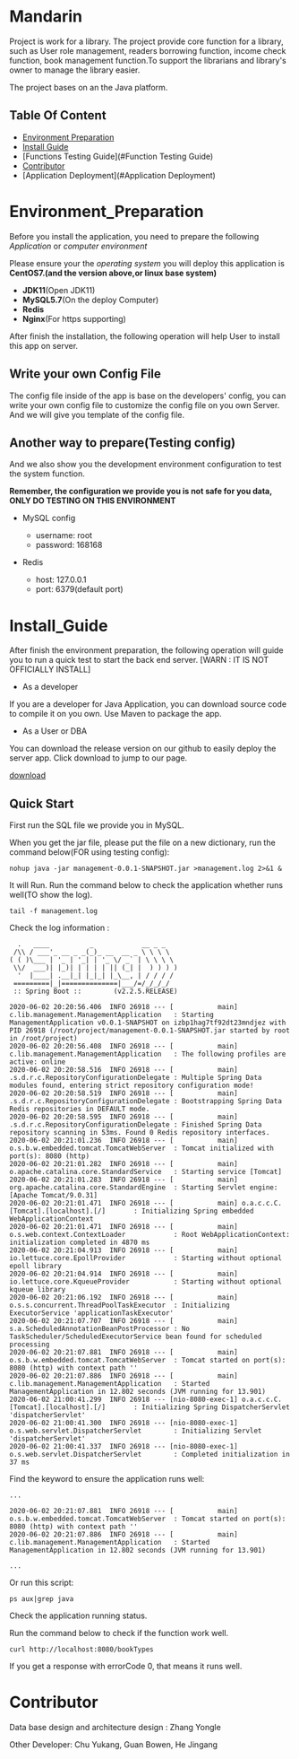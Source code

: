 # Mandarin
Project is work for a library. The project provide core function for a library, such as User role management, readers 
borrowing function, income check function, book management function.To support the librarians and library's owner to 
manage the library easier.

The project bases on an the Java platform.

## Table Of Content

- [Environment Preparation](#Environment_Preparation)
- [Install Guide](#Install_Guide)
- [Functions Testing Guide](#Function Testing Guide)
- [Contributor](#Contributor)
- [Application Deployment](#Application Deployment)

# Environment_Preparation
Before you install the application, you need to prepare the following *Application* or *computer environment*

Please ensure your the *operating system* you will deploy this application is **CentOS7.(and the version above,or linux base system)**

- **JDK11**(Open JDK11)
- **MySQL5.7**(On the deploy Computer)
- **Redis**
- **Nginx**(For https supporting)

After finish the installation, the following operation will help User to install this app on server.

## Write your own Config File
The config file inside of the app is base on the developers' config, you can write your own config file to customize 
the config file on you own Server. And we will give you template of the config file.

## Another way to prepare(Testing config)
And we also show you the development environment configuration to test the system function.

**Remember, the configuration we provide you is not safe for you data, ONLY DO TESTING ON THIS ENVIRONMENT**

- MySQL config
  - username: root
  - password: 168168

- Redis 
  - host: 127.0.0.1
  - port: 6379(default port)

# Install_Guide

After finish the environment preparation, the following operation will guide you to run a quick test to start the 
back end server. [WARN : IT IS NOT OFFICIALLY INSTALL]

- As a developer

If you are a developer for Java Application, you can download source code to compile it on you own. Use Maven to 
package the app.

- As a User or DBA

You can download the release version on our github to easily deploy the server app. Click download to jump to our page.

[download](https://github.com/zhangyonglele/management/releases)

## Quick Start

First run the SQL file we provide you in MySQL.

When you get the jar file, please put the file on a new dictionary, run the command below(FOR using testing config):

```shell script
nohup java -jar management-0.0.1-SNAPSHOT.jar >management.log 2>&1 &
```

It will Run. Run the command below to check the application whether runs well(TO show the log).

```shell script
tail -f management.log
```

Check the log information :
```
  .   ____          _            __ _ _
 /\\ / ___'_ __ _ _(_)_ __  __ _ \ \ \ \
( ( )\___ | '_ | '_| | '_ \/ _` | \ \ \ \
 \\/  ___)| |_)| | | | | || (_| |  ) ) ) )
  '  |____| .__|_| |_|_| |_\__, | / / / /
 =========|_|==============|___/=/_/_/_/
 :: Spring Boot ::        (v2.2.5.RELEASE)

2020-06-02 20:20:56.406  INFO 26918 --- [           main] c.lib.management.ManagementApplication   : Starting ManagementApplication v0.0.1-SNAPSHOT on izbp1hag7tf92dt23mndjez with PID 26918 (/root/project/management-0.0.1-SNAPSHOT.jar started by root in /root/project)
2020-06-02 20:20:56.408  INFO 26918 --- [           main] c.lib.management.ManagementApplication   : The following profiles are active: online
2020-06-02 20:20:58.516  INFO 26918 --- [           main] .s.d.r.c.RepositoryConfigurationDelegate : Multiple Spring Data modules found, entering strict repository configuration mode!
2020-06-02 20:20:58.519  INFO 26918 --- [           main] .s.d.r.c.RepositoryConfigurationDelegate : Bootstrapping Spring Data Redis repositories in DEFAULT mode.
2020-06-02 20:20:58.595  INFO 26918 --- [           main] .s.d.r.c.RepositoryConfigurationDelegate : Finished Spring Data repository scanning in 53ms. Found 0 Redis repository interfaces.
2020-06-02 20:21:01.236  INFO 26918 --- [           main] o.s.b.w.embedded.tomcat.TomcatWebServer  : Tomcat initialized with port(s): 8080 (http)
2020-06-02 20:21:01.282  INFO 26918 --- [           main] o.apache.catalina.core.StandardService   : Starting service [Tomcat]
2020-06-02 20:21:01.283  INFO 26918 --- [           main] org.apache.catalina.core.StandardEngine  : Starting Servlet engine: [Apache Tomcat/9.0.31]
2020-06-02 20:21:01.471  INFO 26918 --- [           main] o.a.c.c.C.[Tomcat].[localhost].[/]       : Initializing Spring embedded WebApplicationContext
2020-06-02 20:21:01.471  INFO 26918 --- [           main] o.s.web.context.ContextLoader            : Root WebApplicationContext: initialization completed in 4870 ms
2020-06-02 20:21:04.913  INFO 26918 --- [           main] io.lettuce.core.EpollProvider            : Starting without optional epoll library
2020-06-02 20:21:04.914  INFO 26918 --- [           main] io.lettuce.core.KqueueProvider           : Starting without optional kqueue library
2020-06-02 20:21:06.192  INFO 26918 --- [           main] o.s.s.concurrent.ThreadPoolTaskExecutor  : Initializing ExecutorService 'applicationTaskExecutor'
2020-06-02 20:21:07.707  INFO 26918 --- [           main] s.a.ScheduledAnnotationBeanPostProcessor : No TaskScheduler/ScheduledExecutorService bean found for scheduled processing
2020-06-02 20:21:07.881  INFO 26918 --- [           main] o.s.b.w.embedded.tomcat.TomcatWebServer  : Tomcat started on port(s): 8080 (http) with context path ''
2020-06-02 20:21:07.886  INFO 26918 --- [           main] c.lib.management.ManagementApplication   : Started ManagementApplication in 12.802 seconds (JVM running for 13.901)
2020-06-02 21:00:41.299  INFO 26918 --- [nio-8080-exec-1] o.a.c.c.C.[Tomcat].[localhost].[/]       : Initializing Spring DispatcherServlet 'dispatcherServlet'
2020-06-02 21:00:41.300  INFO 26918 --- [nio-8080-exec-1] o.s.web.servlet.DispatcherServlet        : Initializing Servlet 'dispatcherServlet'
2020-06-02 21:00:41.337  INFO 26918 --- [nio-8080-exec-1] o.s.web.servlet.DispatcherServlet        : Completed initialization in 37 ms
```

Find the keyword to ensure the application runs well:

```
...

2020-06-02 20:21:07.881  INFO 26918 --- [           main] o.s.b.w.embedded.tomcat.TomcatWebServer  : Tomcat started on port(s): 8080 (http) with context path ''
2020-06-02 20:21:07.886  INFO 26918 --- [           main] c.lib.management.ManagementApplication   : Started ManagementApplication in 12.802 seconds (JVM running for 13.901)

...

```

Or run this script:
```shell script
ps aux|grep java
```
Check the application running status.

Run the command below to check if the function work well.

```shell script
curl http://localhost:8080/bookTypes
```

If you get a response with errorCode 0, that means it runs well.

# Contributor
Data base design and architecture design : Zhang Yongle

Other Developer: Chu Yukang, Guan Bowen, He Jingang